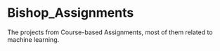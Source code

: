 # Bishop_Assignments
The projects from Course-based Assignments, most of them related to machine learning.

